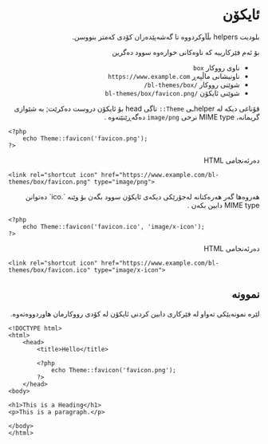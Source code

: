 <div dir="rtl">
	
# ئایکۆن
<!-- position: 5 -->

بلودیت helpers  بڵآوکردووە تا گەشەپێدەران کۆدی کەمتر بنووسن.

بۆ ئەم فێرکارییە کە ناوەکانی خوارەوە سوود دەگرین
- ناوی رووکار `box`
- ناونیشانی ماڵپەڕ `https://www.example.com`
- شوێنی رووکار `/bl-themes/box/`
- شوێنی ئایکۆن `/bl-themes/box/favicon.png`

قۆناغی دیکە لە  helperـی  `Theme::` تاگی head بۆ ئایکۆن دروست دەکرێت; بە شێوازی گریمانە،  MIME type نرخی `image/png` دەگەڕێنێتەوە .
</div>

```
<?php
	echo Theme::favicon('favicon.png');
?>
```
<div dir="rtl">
دەرئەنجامی HTML
</div>

```
<link rel="shortcut icon" href="https://www.example.com/bl-themes/box/favicon.png" type="image/png">
```
<div dir="rtl">
هەروەها گەر هەرەکتانە لەجۆرێکی دیکەی ئایکۆن سوود بگەن بۆ وێنە `.ico` دەتوانن  MIME type دابین بکەن .
	</div>
	
```
<?php
	echo Theme::favicon('favicon.ico', 'image/x-icon');
?>
```

<div dir="rtl">
دەرئەنجامی HTML
</div>

```
<link rel="shortcut icon" href="https://www.example.com/bl-themes/box/favicon.ico" type="image/x-icon">
```
<div dir="rtl">
<h2 id="example">نموونە</h2>

لێرە نمونەیێکی تەواو لە فێرکاری دابین کردنی ئایکۆن لە کۆدی رووکارمان هاوردووەتەوە.
</div>

```
<!DOCTYPE html>
<html>
	<head>
		<title>Hello</title>

		<?php
			echo Theme::favicon('favicon.png');
		?>
	</head>
<body>

<h1>This is a Heading</h1>
<p>This is a paragraph.</p>

</body>
</html>
```
